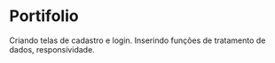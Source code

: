 # Portifolio
Criando telas de cadastro e login. Inserindo funções de tratamento de dados, responsividade.

